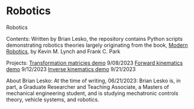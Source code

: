 # Robotics
Robotics

Contents: Written by Brian Lesko, the repository contains Python scripts demonstrating robotics theories largely originating from the book, [Modern Robotics](http://modernrobotics.org/), by Kevin M. Lynch and Frank C. Park

Projects: 
[Transformation matricies demo](https://robotics-transformation.streamlit.app)  9/08/2023
[Forward kinematics demo](https://robotics-fk-lesko.streamlit.app) 9/12/2023
[Inverse kinematics demo](https://robotics-ik-lesko.streamlit.app) 9/21/2023

About Brian Lesko: At the time of writing, 06/21/2023: Brian Lesko is, in part, a Graduate Researcher and Teaching Associate, a Masters of mechanical engineering student, and is studying mechatronic controls theory, vehicle systems, and robotics. 



